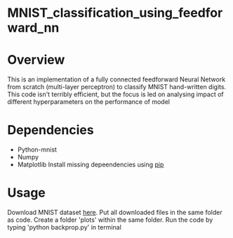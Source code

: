 # MNIST_classification_using_feedforward_nn
# Overview
This is an implementation of a fully connected feedforward Neural Network from scratch (multi-layer perceptron) to classify MNIST hand-written digits. This code isn't terribly efficient, but the focus is led on analysing impact of different hyperparameters on the performance of model
# Dependencies
* Python-mnist
* Numpy
* Matplotlib
Install missing depeendencies using [pip](https://pip.pypa.io/en/stable/)
# Usage
Download MNIST dataset [here](http://yann.lecun.com/exdb/mnist/). Put all downloaded files in the same folder as code. Create a folder 'plots' within the same folder. Run the code by typing 'python backprop.py' in terminal
